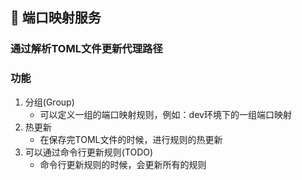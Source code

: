 ## 🚀 端口映射服务

### 通过解析TOML文件更新代理路径

### 功能

1. 分组(Group)
    - 可以定义一组的端口映射规则，例如：dev环境下的一组端口映射
2. 热更新
    - 在保存完TOML文件的时候，进行规则的热更新
3. 可以通过命令行更新规则(TODO)
    - 命令行更新规则的时候，会更新所有的规则

